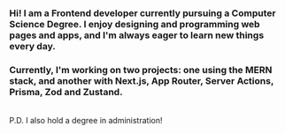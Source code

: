 ### Hi! I am a Frontend developer currently pursuing a Computer Science Degree. I enjoy designing and programming web pages and apps, and I'm always eager to learn new things every day.
### Currently, I'm working on two projects: one using the MERN stack, and another with Next.js, App Router, Server Actions, Prisma, Zod and Zustand.
<br />
P.D. I also hold a degree in administration!

<!--
**ivanbenitez14/ivanbenitez14** is a ✨ _special_ ✨ repository because its `README.md` (this file) appears on your GitHub profile.

Here are some ideas to get you started:

- 🔭 I’m currently working on ...
- 🌱 I’m currently learning ...
- 👯 I’m looking to collaborate on ...
- 🤔 I’m looking for help with ...
- 💬 Ask me about ...
- 📫 How to reach me: ...
- 😄 Pronouns: ...
- ⚡ Fun fact: ...
-->
